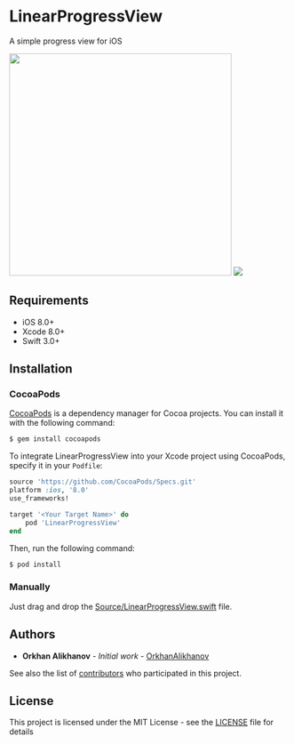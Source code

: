 # LinearProgressView

A simple progress view for iOS
<div>
  <img src="Screenshots/demo.gif" height="400px"/>
  <img src="Screenshots/designer.png"/>
</div>

## Requirements

- iOS 8.0+
- Xcode 8.0+
- Swift 3.0+

## Installation

### CocoaPods

[CocoaPods](http://cocoapods.org) is a dependency manager for Cocoa projects. You can install it with the following command:

```bash
$ gem install cocoapods
```

To integrate LinearProgressView into your Xcode project using CocoaPods, specify it in your `Podfile`:

```ruby
source 'https://github.com/CocoaPods/Specs.git'
platform :ios, '8.0'
use_frameworks!

target '<Your Target Name>' do
    pod 'LinearProgressView'
end
```

Then, run the following command:

```bash
$ pod install
```
### Manually
Just drag and drop the [Source/LinearProgressView.swift](Source/LinearProgressView.swift) file.

## Authors

* **Orkhan Alikhanov** - *Initial work* - [OrkhanAlikhanov](https://github.com/OrkhanAlikhanov)

See also the list of [contributors](https://github.com/BiAtoms/LinearProgressView/contributors) who participated in this project.

## License

This project is licensed under the MIT License - see the [LICENSE](LICENSE) file for details
